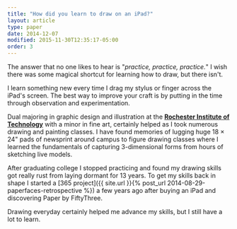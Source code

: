 ```yaml
---
title: "How did you learn to draw on an iPad?"
layout: article
type: paper
date: 2014-12-07
modified: 2015-11-30T12:35:17-05:00
order: 3
---
```


The answer that no one likes to hear is "*practice, practice, practice.*" I wish there was some magical shortcut for learning how to draw, but there isn't.

I learn something new every time I drag my stylus or finger across the iPad's screen. The best way to improve your craft is by putting in the time through observation and experimentation.

Dual majoring in graphic design and illustration at the [**Rochester Institute of Technology**](http://www.rit.edu/) with a minor in fine art, certainly helped as I took numerous drawing and painting classes. I have found memories of lugging huge 18 × 24\" pads of newsprint around campus to figure drawing classes where I learned the fundamentals of capturing 3-dimensional forms from hours of sketching live models.

After graduating college I stopped practicing and found my drawing skills got really rust from laying dormant for 13 years. To get my skills back in shape I started a [365 project]({{ site.url }}{% post_url 2014-08-29-paperfaces-retrospective %}) a few years ago after buying an iPad and discovering Paper by FiftyThree.

Drawing everyday certainly helped me advance my skills, but I still have a lot to learn.
